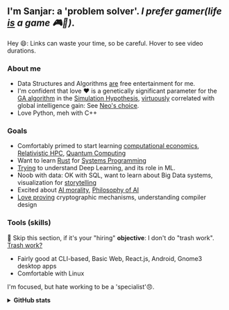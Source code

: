 ## I'm Sanjar: a 'problem solver'. _I prefer gamer(life [is](https://www.ted.com/talks/mark_rober_the_super_mario_effect_tricking_your_brain_into_learning_more?utm_campaign=tedspread&utm_medium=referral&utm_source=tedcomshare "Video: 16 minutes") a game 🎮️🤗️)_.

<!--
**sanjarcode/sanjarcode** is a ✨ _special_ ✨ repository because its `README.md` (this file) appears on your GitHub profile.

Here are some ideas to get you started:

- 🤔 I’m looking for help with ...
- 💬 Ask me about ...
- 📫 How to reach me: ...
- 😄 Pronouns: ...
- ⚡ Fun fact: ...
-->
Hey 😄: Links can waste your time, so be careful. Hover to see video durations.

### About me
- Data Structures and Algorithms [are](https://www.reddit.com/r/learnprogramming/comments/n2lp9j/comment/gwnifk9?utm_medium=android_app&utm_source=share&context=3) free entertainment for me.
- I'm confident that love ❤️ is a genetically significant parameter for the [GA algorithm](https://www.youtube.com/watch?v=_Vxjh1QxApA "Video: 9 minutes") in the [Simulation Hypothesis](https://www.youtube.com/watch?v=UHlfe2HE_gQ "Video: 50 minutes"), [virtuously](https://link.springer.com/article/10.1007/s10551-016-3174-y "paper, not mine") correlated with global intelligence gain: See [Neo's choice](https://youtu.be/L2xZ6Ev4pWk?t=31 "Video: 5 minutes, choosing love").
- Love Python, meh with C++

### Goals
- Comfortably primed to start learning [computational economics](https://twitter.com/AfaqSanjar/status/1396775355524866057 "my Tweet"), [Relativistic HPC](https://arxiv.org/abs/0907.1579 "paper, not mine"), [Quantum Computing](https://www.youtube.com/watch?v=UUpqnBzBMEE "Video: 4 minutes")
- Want to learn [Rust](<https://en.wikipedia.org/wiki/Rust_(programming_language)> "programming lang") for [Systems Programming](https://hackernoon.com/systems-programming-d5917e41353f "kind of programs")
- [Trying](https://twitter.com/AfaqSanjar/status/1396392595350196229 "my Tweet") to understand Deep Learning, and its role in ML.
- Noob with data: OK with SQL, want to learn about Big Data systems, visualization for [storytelling](https://blog.presentation-company.com/data-visualization-vs.-data-storytelling-whats-the-difference "Article")
- Excited about [AI morality](https://twitter.com/AfaqSanjar/status/1396086879703896066 "my Tweet"), [Philosophy of AI](http://64350135.weebly.com/objections.html)
- [Love proving](https://engineering.salesforce.com/solving-puzzles-to-protect-the-cloud-cto-taher-elgamal-on-his-role-at-salesforce-and-the-future-of-94c469b9ec0e?gi=54859065abc2 "Article") cryptographic mechanisms, understanding compiler design

### Tools (skills)
🛑️ Skip this section, if it's your "hiring" **objective**: I don't do "trash work". [Trash work?](https://youtu.be/N2bXEUSAiTI?t=798 "Video: 40 sec")
- Fairly good at CLI-based, Basic Web, React.js, Android, Gnome3 desktop apps
- Comfortable with Linux

I'm focused, but hate working to be a 'specialist'😠️.

<details>
  <summary><strong>GitHub stats</strong></summary>

<a href="https://github.com/anuraghazra/github-readme-stats">
  <img align="center" src="https://github-readme-stats.anuraghazra1.vercel.app/api?username=sanjarcode&show_icons=true&include_all_commits=true&theme=vue-dark&hide_border=true" alt="Anurag's github stats" />
</a>
<br/> <br/>
<a href="https://github.com/anuraghazra/github-readme-stats">
  <img align="center" src="https://github-readme-stats.anuraghazra1.vercel.app/api/top-langs/?username=sanjarcode&layout=compact&theme=vue-dark&hide_border=true" />
</a>
</details>
